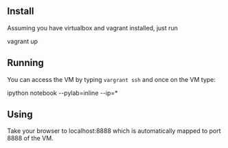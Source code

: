 

Install
-------

Assuming you have virtualbox and vagrant installed, just run 

   vagrant up


Running
-------

You can access the VM by typing `vargrant ssh` and once on the VM type:

   ipython notebook --pylab=inline --ip=*


Using
-----

Take your browser to localhost:8888 which is automatically mapped to port 8888 of the VM.



